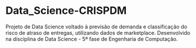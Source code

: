 # Data_Science-CRISPDM
Projeto de Data Science voltado à previsão de demanda e classificação do risco de atraso de entregas, utilizando dados de marketplace. Desenvolvido na disciplina de Data Science - 5ª fase de Engenharia de Computação.

